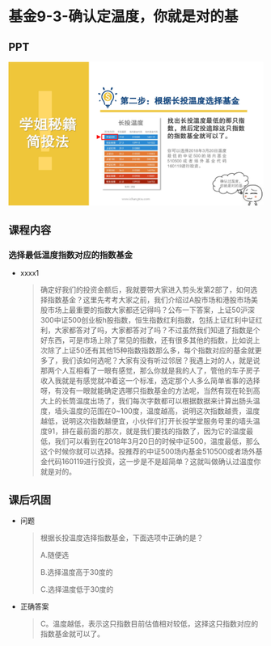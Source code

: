 # 基金9-3-确认定温度，你就是对的基

## PPT

![课程ppt](assets/9-3-1.jpeg)

## 课程内容

### 选择最低温度指数对应的指数基金

- xxxx1

  > 确定好我们的投资金额后，我就要带大家进入剪头发第2部了，如何选择指数基金？这里先考考大家之前，我们介绍过A股市场和港股市场美股市场上最重要的指数大家都还记得吗？公布一下答案，上证50沪深300中证500创业板h股指数，恒生指数红利指数，包括上证红利中证红利，大家都答对了吗，大家都答对了吗？不过虽然我们知道了指数是个好东西，可是市场上除了常见的指数，还有很多其他的指数，比如说上次除了上证50还有其他15种指数指数那么多，每个指数对应的基金就更多了，我们该如何选呢？大家有没有听过邻居？我遇上对的人，就是说那两个人互相看了一眼有感觉，那么你就是我的人了，管他的车子房子收入我就是有感觉就冲着这一个标准，选定那个人多么简单省事的选择呀，有没有一眼就能确定选哪只指数基金的方法呢，当然有现在轮到高大上的长筒温度出场了，我们每次字数都可以根据数据来计算出肠头温度，墙头温度的范围在0~100度，温度越高，说明这次指数越贵，温度越低，说明这次指数越便宜，小伙伴们打开长投学堂服务号里的墙头温度91，排在最前面的那次，就是我们要找的指数了，因为它的温度最低，我们可以看到在2018年3月20日的时候中证500，温度最低，那么这个时候你就可以选择。投推荐的中证500场内基金510500或者场外基金代码160119进行投资，这一步是不是超简单？这就叫做确认过温度你就是对的。

## 课后巩固

- 问题

  > 根据长投温度选择指数基金，下面选项中正确的是？
  >
  > A.随便选
  >
  > B.选择温度高于30度的
  >
  > C.选择温度低于30度的

- 正确答案

  > C。温度越低，表示这只指数目前估值相对较低，这择这只指数对应的指数基金就可以了。